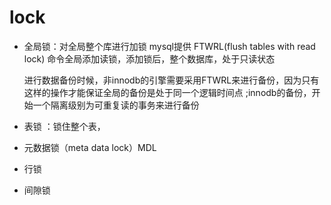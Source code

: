 # lock

- 全局锁：对全局整个库进行加锁  mysql提供 FTWRL(flush tables with read lock) 命令全局添加读锁，添加锁后，整个数据库，处于只读状态

   进行数据备份时候，非innodb的引擎需要采用FTWRL来进行备份，因为只有这样的操作才能保证全局的备份是处于同一个逻辑时间点 ;innodb的备份，开始一个隔离级别为可重复读的事务来进行备份

- 表锁   ：锁住整个表，

- 元数据锁（meta data lock）MDL  

- 行锁

- 间隙锁